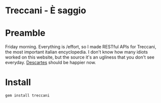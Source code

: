 Treccani - È saggio
=================================================

Preamble
====
Friday morning. Everything is /effort, so I made RESTful APIs for Treccani, the most important italian encyclopedia.
I don't know how many idiots worked on this website, but the source it's an ugliness that you don't see everyday.
[Descartes](https://github.com/RoxasShadow/Descartes) should be happier now.

Install
====
`gem install treccani`